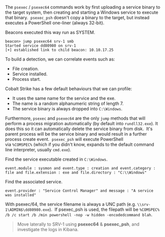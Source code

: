 The `psexec` / `psexec64` commands work by first uploading a service binary to the target system, then creating and starting a Windows service to execute that binary.  `psexec_psh` doesn't copy a binary to the target, but instead executes a PowerShell one-liner (always 32-bit).

Beacons executed this way run as SYSTEM.
```shell
beacon> jump psexec64 srv-1 smb
Started service dd80980 on srv-1
[+] established link to child beacon: 10.10.17.25
```

To build a detection, we can correlate events such as:

-   File creation.
-   Service installed.
-   Process start.

  

Cobalt Strike has a few default behaviours that we can profile:

-   It uses the same name for the service and the exe.
-   The name is a random alphanumeric string of length 7.
-   The service binary is always dropped into `C:\Windows`.

  

Furthermore, `psexec` and `psexec64` are the only `jump` methods that will perform a process migration automatically (by default into `rundll32.exe`). It does this so it can automatically delete the service binary from disk.  It's parent process will be the service binary and would result in a further process create event.  `psexec_psh` will execute PowerShell via `%COMSPEC%` (which if you didn't know, expands to the default command line interpreter, usually `cmd.exe`).

Find the service executable created in `C:\Windows`.
```shell
event.module : sysmon and event.type : creation and event.category : file and file.extension : exe and file.directory : "C:\\Windows"
```

Find the associated service.
```shell
event.provider : "Service Control Manager" and message : "A service was installed"
```

With psexec/64, the service filename is always a UNC path (e.g. `\\srv-1\ADMIN$\dd80980.exe`).  If psexec_psh is used, the filepath will be `%COMSPEC% /b /c start /b /min powershell -nop -w hidden -encodedcommand blah`.

>Move laterally to SRV-1 using **psexec64** & **psexec_psh**, and investigate the logs in Kibana.

